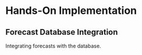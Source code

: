 # Hands-On Implementation

## Forecast Database Integration

Integrating forecasts with the database.
